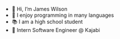 - 👋 Hi, I’m James Wilson
- 👀 I enjoy programming in many languages
- 📚 I am a high school student
- 🎉 Intern Software Engineer @ Kajabi
